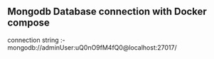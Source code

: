 ## Mongodb Database connection with Docker compose

<!-- mongodb://adminUser:uQ0nO9fM4fQ0@localhost:27017/ -->

connection string :- mongodb://adminUser:uQ0nO9fM4fQ0@localhost:27017/